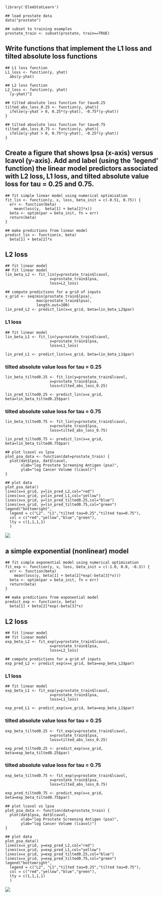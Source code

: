     library('ElemStatLearn')

    ## load prostate data
    data("prostate")

    ## subset to training examples
    prostate_train <- subset(prostate, train==TRUE)

Write functions that implement the L1 loss and tilted absolute loss functions
-----------------------------------------------------------------------------

    ## L1 loss function
    L1_loss <- function(y, yhat)
      abs(y-yhat)

    ## L2 loss function
    L2_loss <- function(y, yhat)
      (y-yhat)^2

    ## tilted absolute loss function for tau=0.25
    tilted_abs_loss_0.25 <- function(y, yhat){
      ifelse(y-yhat > 0, 0.25*(y-yhat), -0.75*(y-yhat))
    }

    ## tilted absolute loss function for tau=0.75
    tilted_abs_loss_0.75 <- function(y, yhat){
      ifelse(y-yhat > 0, 0.75*(y-yhat), -0.25*(y-yhat))
    }

Create a figure that shows lpsa (x-axis) versus lcavol (y-axis). Add and label (using the ‘legend’ function) the linear model predictors associated with L2 loss, L1 loss, and tilted absolute value loss for tau = 0.25 and 0.75.
----------------------------------------------------------------------------------------------------------------------------------------------------------------------------------------------------------------------------------

    ## fit simple linear model using numerical optimization
    fit_lin <- function(y, x, loss, beta_init = c(-0.51, 0.75)) {
      err <- function(beta)
        mean(loss(y,  beta[1] + beta[2]*x))
      beta <- optim(par = beta_init, fn = err)
      return(beta)
    }

    ## make predictions from linear model
    predict_lin <- function(x, beta)
      beta[1] + beta[2]*x

L2 loss
-------

    ## fit linear model
    ## fit linear model
    lin_beta_L2 <- fit_lin(y=prostate_train$lcavol,
                        x=prostate_train$lpsa,
                        loss=L2_loss)

    ## compute predictions for a grid of inputs
    x_grid <- seq(min(prostate_train$lpsa),
                  max(prostate_train$lpsa),
                  length.out=100)
    lin_pred_L2 <- predict_lin(x=x_grid, beta=lin_beta_L2$par)

### L1 loss

    ## fit linear model
    lin_beta_L1 <- fit_lin(y=prostate_train$lcavol,
                        x=prostate_train$lpsa,
                        loss=L1_loss)

    lin_pred_L1 <- predict_lin(x=x_grid, beta=lin_beta_L1$par)

### tilted absolute value loss for tau = 0.25

    lin_beta_tilted0.25 <- fit_lin(y=prostate_train$lcavol,
                        x=prostate_train$lpsa,
                        loss=tilted_abs_loss_0.25)

    lin_pred_tilted0.25 <- predict_lin(x=x_grid, beta=lin_beta_tilted0.25$par)

### tilted absolute value loss for tau = 0.75

    lin_beta_tilted0.75 <- fit_lin(y=prostate_train$lcavol,
                        x=prostate_train$lpsa,
                        loss=tilted_abs_loss_0.75)

    lin_pred_tilted0.75 <- predict_lin(x=x_grid, beta=lin_beta_tilted0.75$par)

    ## plot lcavol vs lpsa
    plot_psa_data <- function(dat=prostate_train) {
      plot(dat$lpsa, dat$lcavol,
           xlab="log Prostate Screening Antigen (psa)",
           ylab="log Cancer Volume (lcavol)")
    }

    ## plot data
    plot_psa_data()
    lines(x=x_grid, y=lin_pred_L2,col="red")
    lines(x=x_grid, y=lin_pred_L1,col="yellow")
    lines(x=x_grid, y=lin_pred_tilted0.25,col="blue")
    lines(x=x_grid, y=lin_pred_tilted0.75,col="green")
    legend("bottomright", 
      legend = c("L2", "L1","tilted tau=0.25","tilted tau=0.75"), 
      col = c("red","yellow","blue","green"), 
      lty = c(1,1,1,1)
      )

![](hw1_files/figure-markdown_strict/unnamed-chunk-19-1.png)

a simple exponential (nonlinear) model
--------------------------------------

    ## fit simple exponential model using numerical optimization
    fit_exp <- function(y, x, loss, beta_init = c(-1.0, 0.0, -0.3)) {
      err <- function(beta)
        mean(loss(y, beta[1] + beta[2]*exp(-beta[3]*x)))
      beta <- optim(par = beta_init, fn = err)
      return(beta)
    }

    ## make predictions from exponential model
    predict_exp <- function(x, beta)
      beta[1] + beta[2]*exp(-beta[3]*x)

L2 loss
-------

    ## fit linear model
    ## fit linear model
    exp_beta_L2 <- fit_exp(y=prostate_train$lcavol,
                        x=prostate_train$lpsa,
                        loss=L2_loss)

    ## compute predictions for a grid of inputs
    exp_pred_L2 <- predict_exp(x=x_grid, beta=exp_beta_L2$par)

### L1 loss

    ## fit linear model
    exp_beta_L1 <- fit_exp(y=prostate_train$lcavol,
                        x=prostate_train$lpsa,
                        loss=L1_loss)

    exp_pred_L1 <- predict_exp(x=x_grid, beta=exp_beta_L1$par)

### tilted absolute value loss for tau = 0.25

    exp_beta_tilted0.25 <- fit_exp(y=prostate_train$lcavol,
                        x=prostate_train$lpsa,
                        loss=tilted_abs_loss_0.25)

    exp_pred_tilted0.25 <- predict_exp(x=x_grid, beta=exp_beta_tilted0.25$par)

### tilted absolute value loss for tau = 0.75

    exp_beta_tilted0.75 <- fit_exp(y=prostate_train$lcavol,
                        x=prostate_train$lpsa,
                        loss=tilted_abs_loss_0.75)

    exp_pred_tilted0.75 <- predict_exp(x=x_grid, beta=exp_beta_tilted0.75$par)

    ## plot lcavol vs lpsa
    plot_psa_data <- function(dat=prostate_train) {
      plot(dat$lpsa, dat$lcavol,
           xlab="log Prostate Screening Antigen (psa)",
           ylab="log Cancer Volume (lcavol)")
    }

    ## plot data
    plot_psa_data()
    lines(x=x_grid, y=exp_pred_L2,col="red")
    lines(x=x_grid, y=exp_pred_L1,col="yellow")
    lines(x=x_grid, y=exp_pred_tilted0.25,col="blue")
    lines(x=x_grid, y=exp_pred_tilted0.75,col="green")
    legend("bottomright", 
      legend = c("L2", "L1","tilted tau=0.25","tilted tau=0.75"), 
      col = c("red","yellow","blue","green"), 
      lty = c(1,1,1,1)
      )

![](hw1_files/figure-markdown_strict/unnamed-chunk-31-1.png)
